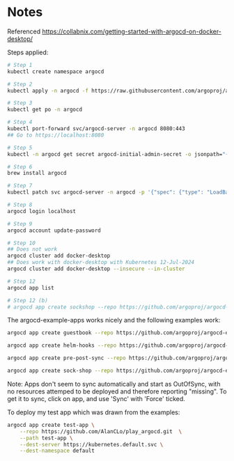 # Notes

Referenced https://collabnix.com/getting-started-with-argocd-on-docker-desktop/

Steps applied:

```bash
# Step 1
kubectl create namespace argocd

# Step 2
kubectl apply -n argocd -f https://raw.githubusercontent.com/argoproj/argo-cd/stable/manifests/install.yaml

# Step 3
kubectl get po -n argocd

# Step 4
kubectl port-forward svc/argocd-server -n argocd 8080:443
## Go to https://localhost:8080 

# Step 5 
kubectl -n argocd get secret argocd-initial-admin-secret -o jsonpath="{.data.password}" | base64 -d; echo

# Step 6
brew install argocd

# Step 7
kubectl patch svc argocd-server -n argocd -p '{"spec": {"type": "LoadBalancer"}}'

# Step 8
argocd login localhost

# Step 9
argocd account update-password

# Step 10
## Does not work 
argocd cluster add docker-desktop
## Does work with docker-desktop with Kubernetes 12-Jul-2024
argocd cluster add docker-desktop --insecure --in-cluster

# Step 12
argocd app list

# Step 12 (b)
# argocd app create sockshop --repo https://github.com/argoproj/argocd-example-apps.git  --path sock-shop --dest-server https://kubernetes.default.svc --dest-namespace default
```

The argocd-example-apps works nicely and the following examples work:

```bash
argocd app create guestbook --repo https://github.com/argoproj/argocd-example-apps.git --path guestbook --dest-server https://kubernetes.default.svc --dest-namespace default 

argocd app create helm-hooks --repo https://github.com/argoproj/argocd-example-apps.git --path helm-hooks --dest-server https://kubernetes.default.svc --dest-namespace default 

argocd app create pre-post-sync --repo https://github.com/argoproj/argocd-example-apps.git --path pre-post-sync --dest-server https://kubernetes.default.svc --dest-namespace default 

argocd app create sock-shop --repo https://github.com/argoproj/argocd-example-apps.git --path sock-shop --dest-server https://kubernetes.default.svc --dest-namespace default 

```

Note: Apps don't seem to sync automatically and start as OutOfSync, with no resources attemped to be deployed and therefore reporting "missing". To get it to sync, click on app, and use 'Sync' with 'Force' ticked.


To deploy my test app which was drawn from the examples:

```bash
argocd app create test-app \
    --repo https://github.com/AlanCLo/play_argocd.git  \
    --path test-app \
    --dest-server https://kubernetes.default.svc \
    --dest-namespace default
```
